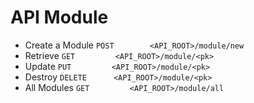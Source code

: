 API Module
========

* Create a Module `POST        <API_ROOT>/module/new`
* Retrieve `GET         <API_ROOT>/module/<pk>`
* Update `PUT         <API_ROOT>/module/<pk>`
* Destroy `DELETE      <API_ROOT>/module/<pk>`
* All Modules `GET         <API_ROOT>/module/all`